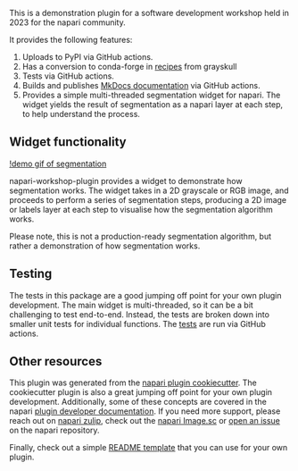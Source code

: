 <!-- This file is a placeholder for customizing description of your plugin 
on the napari hub if you wish. The readme file will be used by default if
you wish not to do any customization for the napari hub listing.

If you need some help writing a good description, check out our 
[guide](https://github.com/chanzuckerberg/napari-hub/wiki/Writing-the-Perfect-Description-for-your-Plugin)

-->

This is a demonstration plugin for a software development workshop held in 2023 for the napari community.

It provides the following features:

1. Uploads to PyPI via GitHub actions.
2. Has a conversion to conda-forge in [recipes](https://github.com/seankmartin/napari-software-development-workshop/blob/main/recipes/napari-workshop-plugin/meta.yaml) from grayskull
3. Tests via GitHub actions.
4. Builds and publishes [MkDocs documentation](https://seankmartin.github.io/napari-software-development-workshop/) via GitHub actions.
5. Provides a simple multi-threaded segmentation widget for napari. The widget yields the result of segmentation as a napari layer at each step, to help understand the process.

## Widget functionality

[!demo gif of segmentation](https://i.imgur.com/eW4cKsl.gif)

napari-workshop-plugin provides a widget to demonstrate how segmentation works. The widget takes in a 2D grayscale or RGB image, and proceeds to perform a series of segmentation steps, producing a 2D image or labels layer at each step to visualise how the segmentation algorithm works.

Please note, this is not a production-ready segmentation algorithm, but rather a demonstration of how segmentation works.

## Testing

The tests in this package are a good jumping off point for your own plugin development. The main widget is multi-threaded, so it can be a bit challenging to test end-to-end. Instead, the tests are broken down into smaller unit tests for individual functions. The [tests](https://github.com/seankmartin/napari-software-development-workshop/tree/main/src/napari_workshop_plugin/_tests) are run via GitHub actions.

## Other resources

This plugin was generated from the [napari plugin cookiecutter](https://github.com/napari/cookiecutter-napari-plugin). The cookiecutter plugin is also a great jumping off point for your own plugin development. Additionally, some of these concepts are covered in the napari [plugin developer documentation](https://napari.org/dev/plugins/index.html). If you need more support, please reach out on [napari zulip](https://napari.zulipchat.com/), check out the [napari Image.sc](https://forum.image.sc/tag/napari) or [open an issue](https://github.com/napari/napari/issues/new/choose) on the napari repository.

Finally, check out a simple [README template](https://github.com/seankmartin/napari-software-development-workshop/blob/main/template.md) that you can use for your own plugin.
